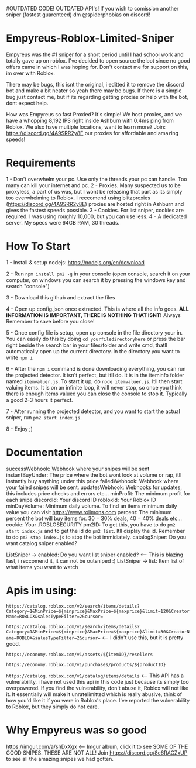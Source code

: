 #OUTDATED CODE! OUTDATED API's! If you wish to comission another sniper (fastest guarenteed) dm @spiderphobias on discord!

# Empyreus-Roblox-Limited-Sniper
Empyreus was the #1 sniper for a short period until I had school work and totally gave up on roblox. I've decided to open source the bot since no good offers came in which I was hoping for. Don't contact me for support on this, im over with Roblox.

There may be bugs, this isnt the original, i editted it to remove the discord bot and make a bit neater so yeah there may be bugs. If there is a simple bug just contact me, but if its regarding getting proxies or help with the bot, dont expect help.

How was Empyreus so fast Proxied? It's simple! We host proxies, and we have a whopping 8,192 IPS right inside Ashburn with 0.4ms ping from Roblox. We also have multiple locations, want to learn more? Join: https://discord.gg/4A9SRR2y8E our proxies for affordable and amazing speeds!

# Requirements
1 - Don't overwhelm your pc. Use only the threads your pc can handle. Too many can kill your internet and pc.
2 - Proxies. Many suspected us to be proxyless, a part of us was, but I wont be releasing that part as its simply too overwhelming to Roblox. I reccomend using blitzproxies (https://discord.gg/4A9SRR2y8E) proxies are hosted right in Ashburn and gives the fastest speeds possible.
3 - Cookies. For list sniper, cookies are required. I was using roughly 10,000, but you can use less.
4 - A dedicated server. My specs were 64GB RAM, 30 threads.

# How To Start

1 - Install & setup nodejs: https://nodejs.org/en/download

2 - Run `npm install pm2 -g` in your console (open console, search it on your computer, on windows you can search it by pressing the windows key and search "console")

3 - Download this github and extract the files

4 - Open up config.json once extracted. This is where all the info goes. **ALL INFORMATION IS IMPORTANT, THERE IS NOTHING THAT ISNT!** Always Remember to save before you close!

5 - Once config file is setup, open up console in the file directory your in. You can easily do this by doing `cd yourfiledirectoryhere` or press the bar right beside the search bar in your files/folder and write cmd, thatll automatically open up the current directory. In the directory you want to write `npm i`

6 - After the `npm i` command is done downloading everything, you can run the projected detector. It isn't perfect, but itll do. It is in the iteminfo folder named `itemvaluer.js`. To start it up, do `node itemvaluer.js`. Itll then start valuing items. It is on an infinite loop, it will never stop, so once you think there is enough items valued you can close the console to stop it. Typically a good 2-3 hours it perfect.

7 - After running the projected detector, and you want to start the actual sniper, run `pm2 start index.js`.

8 - Enjoy ;)

# Documentation

successWebhook: Webhook where your snipes will be sent
instantBuyUnder: The price where the bot wont look at volume or rap, itll instantly buy anything under this price
failedWebhook: Webhook where your failed snipes will be sent.
updatesWebhook: Webhooks for updates, this includes price checks and errors etc...
minProfit: The minimum profit for each snipe
discordId: Your discord ID
robloxId: Your Roblox ID
minDayVolume: Minimum daily volume. To find an items minimum daily value you can visit https://www.rolimons.com
percent: The minimum percent the bot will buy items for. 30 = 30% deals, 40 = 40% deals etc...
cookie: Your .ROBLOSECURITY
pm2ID: To get this, you have to do `pm2 start index.js` and to get the id do `pm2 list`. Itll display the id. Remember to do `pm2 stop index.js` to stop the bot immidiately.
catalogSniper: Do you want catalog sniper enabled?

ListSniper -> enabled: Do you want list sniper enabled? <-- This is blazing fast, i reccomend it, it can not be outsniped :)
ListSniper -> list: Item list of what items you want to watch

# Apis im using:
`https://catalog.roblox.com/v2/search/items/details?Category=1&MinPrice=${minprice}&MaxPrice=${maxprice}&limit=120&CreatorName=ROBLOX&salesTypeFilter=2&cursor=`

`https://catalog.roblox.com/v1/search/items/details?Category=1&MinPrice=${minprice}&MaxPrice=${maxprice}&limit=30&CreatorName=ROBLOX&salesTypeFilter=2&cursor=` <-- I didn't use this, but it is pretty good.

`https://economy.roblox.com/v1/assets/${itemID}/resellers`

`https://economy.roblox.com/v1/purchases/products/${productID}`

`https://catalog.roblox.com/v1/catalog/items/details` <-- This API has a vulnerability, i have not used this api in this code just because its simply too overpowered. If you find the vulnerability, don't abuse it, Roblox will not like it. It essentially will make it unratelimitted which is really abusive, think of how you'd like it if you were in Roblox's place. I've reported the vulnerability to Roblox, but they simply do not care.

# Why Empyreus was so good
https://imgur.com/a/shDxXgx <-- Imgur album, click it to see SOME OF THE GOOD SNIPES. THESE ARE NOT ALL! Join https://discord.gg/8c6RACZxUP to see all the amazing snipes we had gotten.
